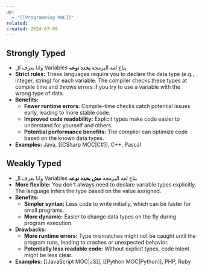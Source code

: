 ```yaml
---
up:
  - "[[Programming MOC]]"
related: 
created: 2024-07-09
---
```

## Strongly Typed
- وانا بعرف ال Variables بتاع لغة البرمجة **بحدد نوعه**
- **Strict rules:** These languages require you to declare the data type (e.g., integer, string) for each variable. The compiler checks these types at compile time and throws errors if you try to use a variable with the wrong type of data.
- **Benefits:**
    - **Fewer runtime errors:** Compile-time checks catch potential issues early, leading to more stable code.
    - **Improved code readability:** Explicit types make code easier to understand for yourself and others.
    - **Potential performance benefits:** The compiler can optimize code based on the known data types.
- **Examples:** Java, [[CSharp MOC|C#]], C++, Pascal
## Weakly Typed
- وانا بعرف ال Variables بتاع لغة البرمجة **مش بحدد نوعه**
- **More flexible:** You don't always need to declare variable types explicitly. The language infers the type based on the value assigned.
- **Benefits:**
    - **Simpler syntax:** Less code to write initially, which can be faster for small programs.
    - **More dynamic:** Easier to change data types on the fly during program execution.
- **Drawbacks:**
    - **More runtime errors:** Type mismatches might not be caught until the program runs, leading to crashes or unexpected behavior.
    - **Potentially less readable code:** Without explicit types, code intent might be less clear.
- **Examples:** [[JavaScript MOC|JS]], [[Python MOC|Python]], PHP, Ruby